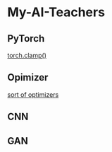 # My-AI-Teachers

## PyTorch
[torch.clamp()](https://pytorch.org/docs/stable/generated/torch.clamp.html)

## Opimizer
[sort of optimizers](https://ganghee-lee.tistory.com/24)

## CNN

## GAN
